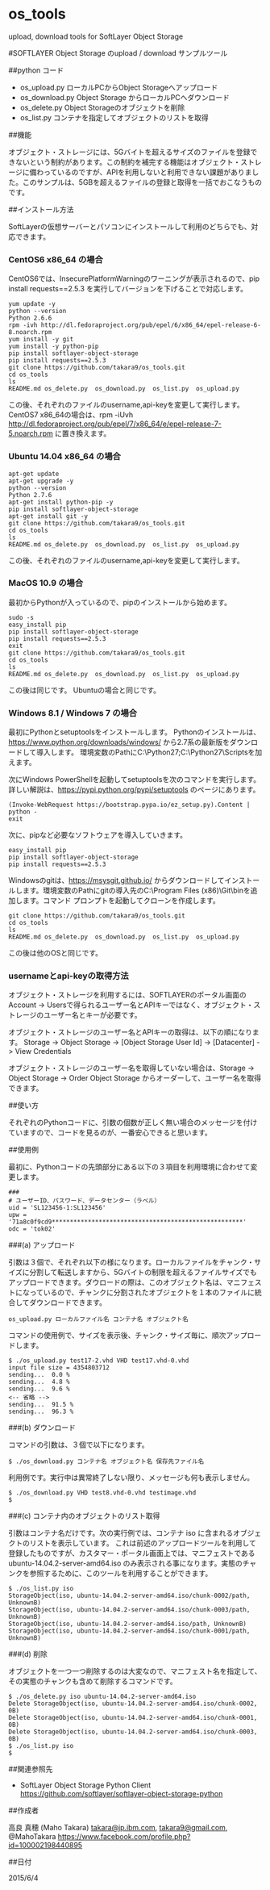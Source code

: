 # os_tools
upload, download tools for SoftLayer Object Storage 

#SOFTLAYER Object Storage のupload / download サンプルツール

##python コード

- os_upload.py    ローカルPCからObject Storageへアップロード
- os_download.py  Object Storage からローカルPCヘダウンロード
- os_delete.py    Object Storageのオブジェクトを削除
- os_list.py      コンテナを指定してオブジェクトのリストを取得

  
##機能

オブジェクト・ストレージには、5Gバイトを超えるサイズのファイルを登録できないという制約があります。この制約を補完する機能はオブジェクト・ストレージに備わっているのですが、APIを利用しないと利用できない課題がありました。このサンプルは、5GBを超えるファイルの登録と取得を一括でおこなうものです。


##インストール方法


SoftLayerの仮想サーバーとパソコンにインストールして利用のどちらでも、対応できます。


### CentOS6 x86_64 の場合

CentOS6では、InsecurePlatformWarningのワーニングが表示されるので、pip install requests==2.5.3 を実行してバージョンを下げることで対応します。

    yum update -y
    python --version
    Python 2.6.6
    rpm -ivh http://dl.fedoraproject.org/pub/epel/6/x86_64/epel-release-6-8.noarch.rpm
    yum install -y git
    yum install -y python-pip
    pip install softlayer-object-storage
    pip install requests==2.5.3
    git clone https://github.com/takara9/os_tools.git
    cd os_tools
    ls
    README.md os_delete.py	os_download.py	os_list.py	os_upload.py

この後、それぞれのファイルのusername,api-keyを変更して実行します。
CentOS7 x86_64の場合は、rpm -iUvh http://dl.fedoraproject.org/pub/epel/7/x86_64/e/epel-release-7-5.noarch.rpm  に置き換えます。


### Ubuntu 14.04 x86_64 の場合

    apt-get update
    apt-get upgrade -y
    python --version
    Python 2.7.6
    apt-get install python-pip -y
    pip install softlayer-object-storage
    apt-get install git -y
    git clone https://github.com/takara9/os_tools.git
    cd os_tools
    ls
    README.md os_delete.py	os_download.py	os_list.py	os_upload.py

この後、それぞれのファイルのusername,api-keyを変更して実行します。


### MacOS 10.9 の場合

最初からPythonが入っているので、pipのインストールから始めます。

    sudo -s
    easy_install pip
    pip install softlayer-object-storage
    pip install requests==2.5.3
    exit
    git clone https://github.com/takara9/os_tools.git
    cd os_tools
    ls
    README.md os_delete.py	os_download.py	os_list.py	os_upload.py

この後は同じです。 Ubuntuの場合と同じです。


### Windows 8.1 / Windows 7 の場合

最初にPythonとsetuptoolsをインストールします。 Pythonのインストールは、https://www.python.org/downloads/windows/  から2.7系の最新版をダウンロードして導入します。 環境変数のPathにC:\Python27;C:\Python27\Scriptsを加えます。

次にWindows PowerShellを起動してsetuptoolsを次のコマンドを実行します。詳しい解説は、https://pypi.python.org/pypi/setuptools  のページにあります。

    (Invoke-WebRequest https://bootstrap.pypa.io/ez_setup.py).Content | python -
    exit

次に、pipなど必要なソフトウェアを導入していきます。

    easy_install pip
    pip install softlayer-object-storage
    pip install requests==2.5.3

Windowsのgitは、https://msysgit.github.io/  からダウンロードしてインストールします。環境変数のPathにgitの導入先のC:\Program Files (x86)\Git\binを追加します。コマンド プロンプトを起動してクローンを作成します。

    git clone https://github.com/takara9/os_tools.git
    cd os_tools
    ls
    README.md os_delete.py	os_download.py	os_list.py	os_upload.py

この後は他のOSと同じです。



### usernameとapi-keyの取得方法

オブジェクト・ストレージを利用するには、SOFTLAYERのポータル画面のAccount -> Usersで得られるユーザー名とAPIキーではなく、オブジェクト・ストレージのユーザー名とキーが必要です。

オブジェクト・ストレージのユーザー名とAPIキーの取得は、以下の順になります。
Storage -> Object Storage -> [Object Storage User Id] -> [Datacenter] -> View Credentials

オブジェクト・ストレージのユーザー名を取得していない場合は、Storage -> Object Storage -> Order Object Storage からオーダーして、ユーザー名を取得できます。


##使い方

それぞれのPythonコードに、引数の個数が正しく無い場合のメッセージを付けていますので、コードを見るのが、一番安心できると思います。

					
##使用例

最初に、Pythonコードの先頭部分にある以下の３項目を利用環境に合わせて変更します。

    ###
    # ユーザーID、パスワード、データセンター（ラベル）
    uid = 'SL123456-1:SL123456'
    upw = '71a8c0f9cd9*****************************************************'
    odc = 'tok02'


###(a) アップロード
   
引数は３個で、それぞれ以下の様になります。ローカルファイルをチャンク・サイズに分割して転送しますから、5Gバイトの制限を超えるファイルサイズでもアップロードできます。ダウロードの際は、このオブジェクト名は、マニフェストになっているので、チャンクに分割されたオブジェクトを１本のファイルに統合してダウンロードできます。
  
    os_upload.py ローカルファイル名 コンテナ名 オブジェクト名

コマンドの使用例で、サイズを表示後、チャンク・サイズ毎に、順次アップロードします。

    $ ./os_upload.py test17-2.vhd VHD test17.vhd-0.vhd
    input file size = 4354803712
    sending...  0.0 %
    sending...  4.8 %
    sending...  9.6 %
    <-- 省略 -->
    sending...  91.5 %
    sending...  96.3 %


###(b) ダウンロード

コマンドの引数は、３個で以下になります。

    $ ./os_download.py コンテナ名 オブジェクト名 保存先ファイル名

利用例です。実行中は異常終了しない限り、メッセージも何も表示しません。

    $ ./os_download.py VHD test8.vhd-0.vhd testimage.vhd
    $


###(c) コンテナ内のオブジェクトのリスト取得

引数はコンテナ名だけです。次の実行例では、コンテナ iso に含まれるオブジェクトのリストを表示しています。 これは前述のアップロードツールを利用して登録したものですが、カスタマー・ポータル画面上では、マニフェストである ubuntu-14.04.2-server-amd64.iso のみ表示される事になります。実態のチャンクを参照するために、このツールを利用することができます。

    $ ./os_list.py iso
    StorageObject(iso, ubuntu-14.04.2-server-amd64.iso/chunk-0002/path, UnknownB)
    StorageObject(iso, ubuntu-14.04.2-server-amd64.iso/chunk-0003/path, UnknownB)
    StorageObject(iso, ubuntu-14.04.2-server-amd64.iso/path, UnknownB)
    StorageObject(iso, ubuntu-14.04.2-server-amd64.iso/chunk-0001/path, UnknownB)


###(d) 削除

オブジェクトを一つ一つ削除するのは大変なので、マニフェスト名を指定して、その実態のチャンクも含めて削除するコマンドです。

    $ ./os_delete.py iso ubuntu-14.04.2-server-amd64.iso
    Delete StorageObject(iso, ubuntu-14.04.2-server-amd64.iso/chunk-0002, 0B)
    Delete StorageObject(iso, ubuntu-14.04.2-server-amd64.iso/chunk-0001, 0B)
    Delete StorageObject(iso, ubuntu-14.04.2-server-amd64.iso/chunk-0003, 0B)
    $ ./os_list.py iso
    $



##関連参照先
- SoftLayer Object Storage Python Client https://github.com/softlayer/softlayer-object-storage-python

##作成者  

高良 真穂 (Maho Takara)
takara@jp.ibm.com, takara9@gmail.com, @MahoTakara
https://www.facebook.com/profile.php?id=100002198440895


##日付

2015/6/4
